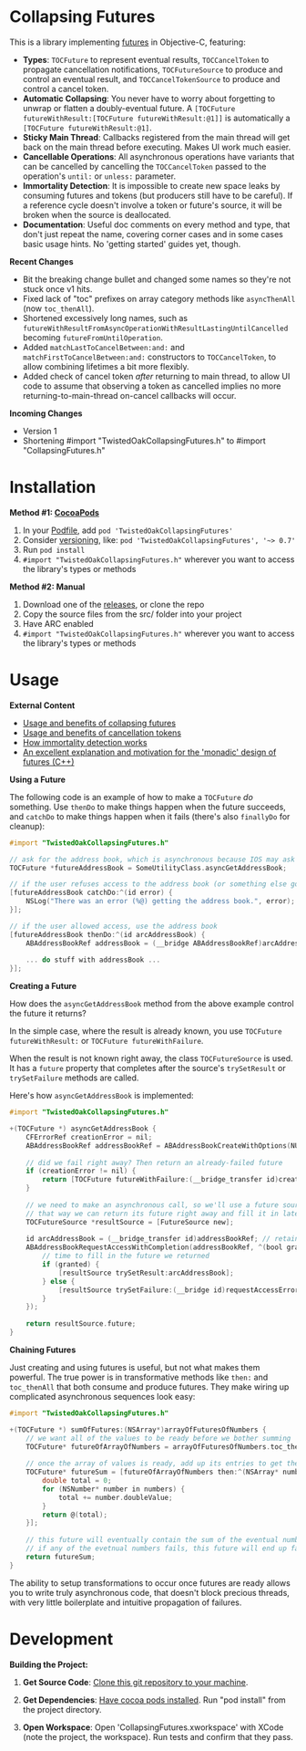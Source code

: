 Collapsing Futures
==================

This is a library implementing [futures](https://en.wikipedia.org/wiki/Future_%28programming%29) in Objective-C, featuring:

- **Types**: `TOCFuture` to represent eventual results, `TOCCancelToken` to propagate cancellation notifications, `TOCFutureSource` to produce and control an eventual result, and `TOCCancelTokenSource` to produce and control a cancel token.
- **Automatic Collapsing**: You never have to worry about forgetting to unwrap or flatten a doubly-eventual future. A `[TOCFuture futureWithResult:[TOCFuture futureWithResult:@1]]` is automatically a `[TOCFuture futureWithResult:@1]`.
- **Sticky Main Thread**: Callbacks registered from the main thread will get back on the main thread before executing.  Makes UI work much easier.
- **Cancellable Operations**: All asynchronous operations have variants that can be cancelled by cancelling the `TOCCancelToken` passed to the operation's `until:` or `unless:` parameter.
- **Immortality Detection**: It is impossible to create new space leaks by consuming futures and tokens (but producers still have to be careful). If a reference cycle doesn't involve a token or future's source, it will be broken when the source is deallocated.
- **Documentation**: Useful doc comments on every method and type, that don't just repeat the name, covering corner cases and in some cases basic usage hints. No 'getting started' guides yet, though.

**Recent Changes**

- Bit the breaking change bullet and changed some names so they're not stuck once v1 hits.
- Fixed lack of "toc" prefixes on array category methods like `asyncThenAll` (now `toc_thenAll`).
- Shortened excessively long names, such as `futureWithResultFromAsyncOperationWithResultLastingUntilCancelled` becoming `futureFromUntilOperation`.
- Added `matchLastToCancelBetween:and:` and `matchFirstToCancelBetween:and:` constructors to `TOCCancelToken`, to allow combining lifetimes a bit more flexibly.
- Added check of cancel token *after* returning to main thread, to allow UI code to assume that observing a token as cancelled implies no more returning-to-main-thread on-cancel callbacks will occur.

**Incoming Changes**
- Version 1
- Shortening #import "TwistedOakCollapsingFutures.h" to #import "CollapsingFutures.h"

Installation
============

**Method #1: [CocoaPods](http://cocoapods.org/)**

1. In your [Podfile](http://docs.cocoapods.org/podfile.html), add `pod 'TwistedOakCollapsingFutures'`
2. Consider [versioning](http://docs.cocoapods.org/guides/dependency_versioning.html), like: `pod 'TwistedOakCollapsingFutures', '~> 0.7'`
3. Run `pod install`
4. `#import "TwistedOakCollapsingFutures.h"` wherever you want to access the library's types or methods

**Method #2: Manual**

1. Download one of the [releases](https://github.com/Strilanc/ObjC-CollapsingFutures/releases), or clone the repo
2. Copy the source files from the src/ folder into your project
3. Have ARC enabled
4. `#import "TwistedOakCollapsingFutures.h"` wherever you want to access the library's types or methods


Usage
=====

**External Content**

- [Usage and benefits of collapsing futures](http://twistedoakstudios.com/blog/Post7149_collapsing-futures-in-objective-c)
- [Usage and benefits of cancellation tokens](http://twistedoakstudios.com/blog/Post7391_cancellation-tokens-and-collapsing-futures-for-objective-c)
- [How immortality detection works](http://twistedoakstudios.com/blog/Post7525_using-immortality-to-kill-accidental-callback-cycles)
- [An excellent explanation and motivation for the 'monadic' design of futures (C++)](http://bartoszmilewski.com/2014/02/26/c17-i-see-a-monad-in-your-future/)

**Using a Future**

The following code is an example of how to make a `TOCFuture` *do* something. Use `thenDo` to make things happen when the future succeeds, and `catchDo` to make things happen when it fails (there's also `finallyDo` for cleanup):

```objective-c
#import "TwistedOakCollapsingFutures.h"

// ask for the address book, which is asynchronous because IOS may ask the user to allow it
TOCFuture *futureAddressBook = SomeUtilityClass.asyncGetAddressBook;

// if the user refuses access to the address book (or something else goes wrong), log the problem
[futureAddressBook catchDo:^(id error) {
    NSLog("There was an error (%@) getting the address book.", error);
}];

// if the user allowed access, use the address book
[futureAddressBook thenDo:^(id arcAddressBook) {
    ABAddressBookRef addressBook = (__bridge ABAddressBookRef)arcAddressBook;
    
    ... do stuff with addressBook ...
}];
```

**Creating a Future**

How does the `asyncGetAddressBook` method from the above example control the future it returns?

In the simple case, where the result is already known, you use `TOCFuture futureWithResult:` or `TOCFuture futureWithFailure`.

When the result is not known right away, the class `TOCFutureSource` is used. It has a `future` property that completes after the source's `trySetResult` or `trySetFailure` methods are called.

Here's how `asyncGetAddressBook` is implemented:

```objective-c
#import "TwistedOakCollapsingFutures.h"

+(TOCFuture *) asyncGetAddressBook {
    CFErrorRef creationError = nil;
    ABAddressBookRef addressBookRef = ABAddressBookCreateWithOptions(NULL, &creationError);
    
    // did we fail right away? Then return an already-failed future
    if (creationError != nil) {
        return [TOCFuture futureWithFailure:(__bridge_transfer id)creationError];
    }
    
    // we need to make an asynchronous call, so we'll use a future source
    // that way we can return its future right away and fill it in later
    TOCFutureSource *resultSource = [FutureSource new];
        
    id arcAddressBook = (__bridge_transfer id)addressBookRef; // retain the address book in ARC land
    ABAddressBookRequestAccessWithCompletion(addressBookRef, ^(bool granted, CFErrorRef requestAccessError) {
        // time to fill in the future we returned
        if (granted) {
            [resultSource trySetResult:arcAddressBook];
        } else {
            [resultSource trySetFailure:(__bridge id)requestAccessError];
        }
    });
            
    return resultSource.future;
}
```

**Chaining Futures**

Just creating and using futures is useful, but not what makes them powerful. The true power is in transformative methods like  `then:` and `toc_thenAll` that both consume and produce futures. They make wiring up complicated asynchronous sequences look easy:

```objective-c
#import "TwistedOakCollapsingFutures.h"

+(TOCFuture *) sumOfFutures:(NSArray*)arrayOfFuturesOfNumbers {
    // we want all of the values to be ready before we bother summing
    TOCFuture* futureOfArrayOfNumbers = arrayOfFuturesOfNumbers.toc_thenAll;
    
    // once the array of values is ready, add up its entries to get the sum
    TOCFuture* futureSum = [futureOfArrayOfNumbers then:^(NSArray* numbers) {
        double total = 0;
        for (NSNumber* number in numbers) {
            total += number.doubleValue;
        }
        return @(total);
    }];
    
    // this future will eventually contain the sum of the eventual numbers in the input array
    // if any of the evetnual numbers fails, this future will end up failing as well
    return futureSum;
}
```

The ability to setup transformations to occur once futures are ready allows you to write truly asynchronous code, that doesn't block precious threads, with very little boilerplate and intuitive propagation of failures.

Development
===========

**Building the Project:**

1. **Get Source Code**: [Clone this git repository to your machine](http://rogerdudler.github.io/git-guide/).

2. **Get Dependencies**: [Have cocoa pods installed](http://guides.cocoapods.org/using/getting-started.html). Run "pod install" from the project directory.
	
3. **Open Workspace**: Open 'CollapsingFutures.xworkspace' with XCode (note the project, the workspace). Run tests and confirm that they pass.
